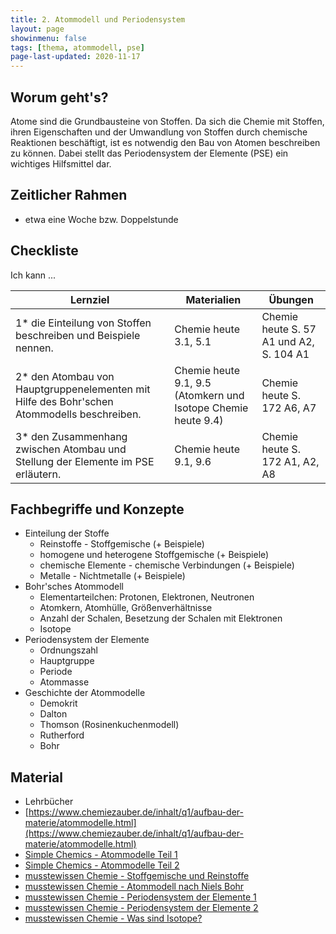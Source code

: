 ```yaml
---
title: 2. Atommodell und Periodensystem
layout: page
showinmenu: false
tags: [thema, atommodell, pse]
page-last-updated: 2020-11-17
---
```


## Worum geht's?

Atome sind die Grundbausteine von Stoffen. Da sich die Chemie mit Stoffen, ihren Eigenschaften und der Umwandlung von Stoffen durch chemische Reaktionen beschäftigt, ist es notwendig den Bau von Atomen beschreiben zu können. Dabei stellt das Periodensystem der Elemente (PSE) ein wichtiges Hilfsmittel dar.

## Zeitlicher Rahmen

- etwa eine Woche bzw. Doppelstunde

## Checkliste

Ich kann ...

| Lernziel | Materialien | Übungen |
| ---      | ---         | ---     |   
| 1* die Einteilung von Stoffen beschreiben und Beispiele nennen. | Chemie heute 3.1, 5.1 | Chemie heute S. 57 A1 und A2, S. 104 A1 |
| 2* den Atombau von Hauptgruppenelementen mit Hilfe des Bohr'schen Atommodells beschreiben. | Chemie heute 9.1, 9.5 (Atomkern und Isotope Chemie heute 9.4) | Chemie heute S. 172 A6, A7 |
| 3* den Zusammenhang zwischen Atombau und Stellung der Elemente im PSE erläutern. | Chemie heute 9.1, 9.6 | Chemie heute S. 172 A1, A2, A8 |

## Fachbegriffe und Konzepte

- Einteilung der Stoffe
	- Reinstoffe - Stoffgemische (+ Beispiele)
	- homogene und heterogene Stoffgemische (+ Beispiele)
	- chemische Elemente - chemische Verbindungen (+ Beispiele)
	- Metalle - Nichtmetalle (+ Beispiele)
- Bohr'sches Atommodell
	- Elementarteilchen: Protonen, Elektronen, Neutronen
	- Atomkern, Atomhülle, Größenverhältnisse
	- Anzahl der Schalen, Besetzung der Schalen mit Elektronen
	- Isotope
- Periodensystem der Elemente
	- Ordnungszahl
	- Hauptgruppe
	- Periode
	- Atommasse
- Geschichte der Atommodelle
	- Demokrit
	- Dalton
	- Thomson (Rosinenkuchenmodell)
	- Rutherford
	- Bohr

## Material

- Lehrbücher
- [https://www.chemiezauber.de/inhalt/q1/aufbau-der-materie/atommodelle.html](https://www.chemiezauber.de/inhalt/q1/aufbau-der-materie/atommodelle.html)
- [Simple Chemics - Atommodelle Teil 1](https://www.youtube.com/watch?v=vBXaINQwpZ0)
- [Simple Chemics - Atommodelle Teil 2](https://www.youtube.com/watch?v=hwhTXmT1xS4)
- [musstewissen Chemie - Stoffgemische und Reinstoffe](https://www.youtube.com/watch?v=FEK9tTWGiSk)
- [musstewissen Chemie - Atommodell nach Niels Bohr](https://www.youtube.com/watch?v=cG770N48Hzk)
- [musstewissen Chemie - Periodensystem der Elemente 1](https://www.youtube.com/watch?v=J2KJRRH0E3Y)
- [musstewissen Chemie - Periodensystem der Elemente 2](https://www.youtube.com/watch?v=f5-W87IGLFY)
- [musstewissen Chemie - Was sind Isotope?](https://www.youtube.com/watch?v=6DqCWFC4o6w)
